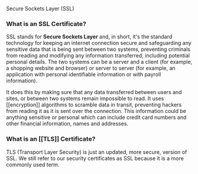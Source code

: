 Secure Sockets Layer (SSL)

### What is an SSL Certificate?

SSL stands for **Secure Sockets Layer** and, in short, it's the standard technology for keeping an internet connection secure and safeguarding any sensitive data that is being sent between two systems, preventing criminals from reading and modifying any information transferred, including potential personal details. The two systems can be a server and a client (for example, a shopping website and browser) or server to server (for example, an application with personal identifiable information or with payroll information).

It does this by making sure that any data transferred between users and sites, or between two systems remain impossible to read. It uses [[encryption]] algorithms to scramble data in transit, preventing hackers from reading it as it is sent over the connection. This information could be anything sensitive or personal which can include credit card numbers and other financial information, names and addresses.

### What is an [[TLS]] Certificate?

TLS (Transport Layer Security) is just an updated, more secure, version of SSL. We still refer to our security certificates as SSL because it is a more commonly used term.